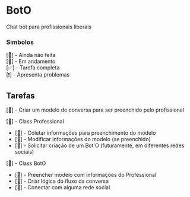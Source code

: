 # BotO
Chat bot para profissionais liberais

### Simbolos
 [🔴] - Ainda não feita\
 [🔵] - Em andamento\
 [✅] - Tarefa completa\
 [❗] - Apresenta problemas

## Tarefas

[🔴] - Criar um modelo de conversa para ser preenchido pelo profissional

[🔵] - Class Professional
 - [🔴] - Coletar informações para preenchimento do modelo
 - [🔴] - Modificar informações do modelo (se preenchido)
 - [🔴] - Solicitar criação de um Bot'O (futuramente, em diferentes redes sociais)

[🔵] - Class BotO
 - [🔴] - Preencher modelo com informações do Professional
 - [🔵] - Criar lógica do fluxo da conversa 
 - [🔵] - Conectar com alguma rede social
